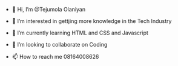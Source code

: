 - 👋 Hi, I’m @Tejumola Olaniyan
- 👀 I’m interested in gettjing more knowledge in the Tech Industry



 
- 🌱 I’m currently learning HTML and CSS and Javascript
- 💞️ I’m looking to collaborate on Coding
- 📫 How to reach me 08164008626

<!---
teejayxma/teejayxma is a ✨ special ✨ repository because its `README.md` (this file) appears on your GitHub profile.
You can click the Preview link to take a look at your changes.
--->
